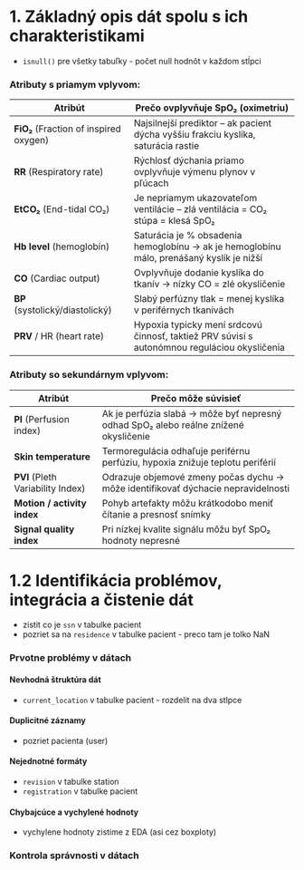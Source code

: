 # 1. Základný opis dát spolu s ich charakteristikami
- `isnull()` pre všetky tabuľky - počet null hodnôt v každom stĺpci
### Atributy s priamym vplyvom:
| Atribút                                | Prečo ovplyvňuje SpO₂ (oximetriu)                                                            |
| -------------------------------------- | -------------------------------------------------------------------------------------------- |
| **FiO₂** (Fraction of inspired oxygen) | Najsilnejší prediktor – ak pacient dýcha vyššiu frakciu kyslíka, saturácia rastie            |
| **RR** (Respiratory rate)              | Rýchlosť dýchania priamo ovplyvňuje výmenu plynov v pľúcach                                  |
| **EtCO₂** (End-tidal CO₂)              | Je nepriamym ukazovateľom ventilácie – zlá ventilácia = CO₂ stúpa = klesá SpO₂               |
| **Hb level** (hemoglobín)              | Saturácia je % obsadenia hemoglobínu → ak je hemoglobínu málo, prenášaný kyslík je nižší     |
| **CO** (Cardiac output)                | Ovplyvňuje dodanie kyslíka do tkanív → nízky CO = zlé okysličenie                            |
| **BP** (systolický/diastolický)        | Slabý perfúzny tlak = menej kyslíka v periférnych tkanivách                                  |
| **PRV** / HR (heart rate)              | Hypoxia typicky mení srdcovú činnosť, taktiež PRV súvisí s autonómnou reguláciou okysličenia |

### Atributy so sekundárnym vplyvom:
| Atribút                           | Prečo môže súvisieť                                                                  |
| --------------------------------- | ------------------------------------------------------------------------------------ |
| **PI** (Perfusion index)          | Ak je perfúzia slabá → môže byť nepresný odhad SpO₂ alebo reálne znížené okysličenie |
| **Skin temperature**              | Termoregulácia odhaľuje periférnu perfúziu, hypoxia znižuje teplotu periférií        |
| **PVI** (Pleth Variability Index) | Odrazuje objemové zmeny počas dychu → môže identifikovať dýchacie nepravidelnosti    |
| **Motion / activity index**       | Pohyb artefakty môžu krátkodobo meniť čítanie a presnosť snímky                      |
| **Signal quality index**          | Pri nízkej kvalite signálu môžu byť SpO₂ hodnoty nepresné                            |

# 1.2 Identifikácia problémov, integrácia a čistenie dát

- zistit co je `ssn` v tabulke pacient
- pozriet sa na `residence` v tabulke pacient - preco tam je tolko NaN

### Prvotne problémy v dátach
#### Nevhodná štruktúra dát
- `current_location` v tabulke pacient - rozdelit na dva stlpce

#### Duplicitné záznamy
- pozriet pacienta (user)

#### Nejednotné formáty
- `revision` v tabulke station
- `registration` v tabulke pacient

#### Chybajcúce a vychylené hodnoty
- vychylene hodnoty zistime z EDA (asi cez boxploty)

### Kontrola správnosti v dátach
